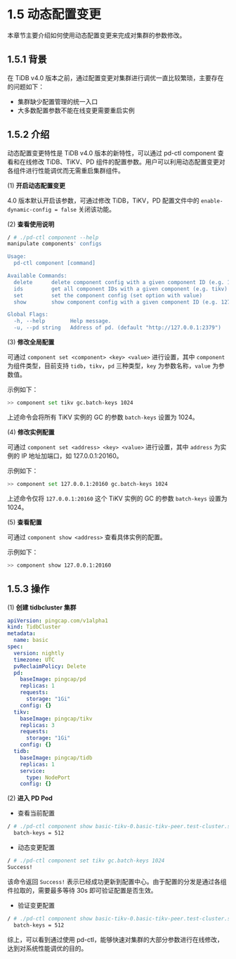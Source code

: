 # 1.5 动态配置变更

本章节主要介绍如何使用动态配置变更来完成对集群的参数修改。

## 1.5.1 背景

在 TiDB v4.0 版本之前，通过配置变更对集群进行调优一直比较繁琐，主要存在的问题如下：

- 集群缺少配置管理的统一入口
- 大多数配置参数不能在线变更需要重启实例

## 1.5.2 介绍

动态配置变更特性是 TiDB v4.0 版本的新特性，可以通过 pd-ctl component 查看和在线修改 TiDB、TiKV、PD 组件的配置参数。用户可以利用动态配置变更对各组件进行性能调优而无需重启集群组件。

(1) **开启动态配置变更**

4.0 版本默认开启该参数，可通过修改 TiDB，TiKV，PD 配置文件中的 `enable-dynamic-config = false` 关闭该功能。

(2) **查看使用说明**

```bash
/ # ./pd-ctl component --help
manipulate components' configs

Usage:
  pd-ctl component [command]

Available Commands:
  delete      delete component config with a given component ID (e.g. 127.0.0.1:20160)
  ids         get all component IDs with a given component (e.g. tikv)
  set         set the component config (set option with value)
  show        show component config with a given component ID (e.g. 127.0.0.1:20160)

Global Flags:
  -h, --help        Help message.
  -u, --pd string   Address of pd. (default "http://127.0.0.1:2379")
```

(3) **修改全局配置**

可通过 `component set <component> <key> <value>` 进行设置，其中 `component` 为组件类型，目前支持 `tidb`，`tikv`，`pd` 三种类型，`key` 为参数名称，`value` 为参数值。

示例如下：

```bash
>> component set tikv gc.batch-keys 1024
```

上述命令会将所有 TiKV 实例的 GC 的参数 `batch-keys` 设置为 1024。

(4) **修改实例配置**

可通过 `component set <address> <key> <value>` 进行设置，其中 `address` 为实例的 IP 地址加端口，如 127.0.0.1:20160。

示例如下：

```bash
>> component set 127.0.0.1:20160 gc.batch-keys 1024
```

上述命令仅将 `127.0.0.1:20160` 这个 TiKV 实例的 GC 的参数 `batch-keys` 设置为 1024。

(5) **查看配置**

可通过 `component show <address>` 查看具体实例的配置。

示例如下：

```bash
>> component show 127.0.0.1:20160
```

## 1.5.3 操作

(1) **创建 tidbcluster 集群**

```yaml
apiVersion: pingcap.com/v1alpha1
kind: TidbCluster
metadata:
  name: basic
spec:
  version: nightly
  timezone: UTC
  pvReclaimPolicy: Delete
  pd:
    baseImage: pingcap/pd
    replicas: 1
    requests:
      storage: "1Gi"
    config: {}
  tikv:
    baseImage: pingcap/tikv
    replicas: 3
    requests:
      storage: "1Gi"
    config: {}
  tidb:
    baseImage: pingcap/tidb
    replicas: 1
    service:
      type: NodePort
    config: {}
```

(2) **进入 PD Pod**

- 查看当前配置

```bash
/ # ./pd-ctl component show basic-tikv-0.basic-tikv-peer.test-cluster.svc:20160 | grep batch-keys
  batch-keys = 512
```

- 动态变更配置

```bash
/ # ./pd-ctl component set tikv gc.batch-keys 1024
Success!
```

该命令返回 `Success!` 表示已经成功更新到配置中心。由于配置的分发是通过各组件拉取的，需要最多等待 30s 即可验证配置是否生效。

- 验证变更配置

```bash
/ # ./pd-ctl component show basic-tikv-0.basic-tikv-peer.test-cluster.svc:20160 | grep batch-keys
  batch-keys = 512
```

综上，可以看到通过使用 pd-ctl，能够快速对集群的大部分参数进行在线修改，达到对系统性能调优的目的。
